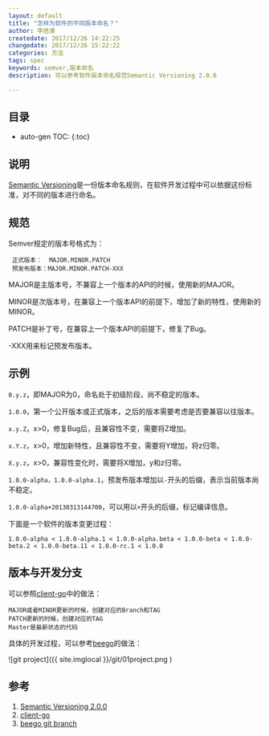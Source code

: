 ```yaml
---
layout: default
title: "怎样为软件的不同版本命名？"
author: 李佶澳
createdate: 2017/12/26 14:22:25
changedate: 2017/12/26 15:22:22
categories: 方法
tags: spec
keywords: semver,版本命名
description: 可以参考软件版本命名规范Semantic Versioning 2.0.0

---
```


## 目录
* auto-gen TOC:
{:toc}

## 说明

[Semantic Versioning][1]是一份版本命名规则，在软件开发过程中可以依据这份标准，对不同的版本进行命名。

## 规范

Semver规定的版本号格式为：

	 正式版本：  MAJOR.MINOR.PATCH
	 预发布版本：MAJOR.MINOR.PATCH-XXX

MAJOR是主版本号，不兼容上一个版本的API的时候，使用新的MAJOR。

MINOR是次版本号，在兼容上一个版本API的前提下，增加了新的特性，使用新的MINOR。

PATCH是补丁号，在兼容上一个版本API的前提下，修复了Bug。

-XXX用来标记预发布版本。

## 示例

`0.y.z`，即MAJOR为0，命名处于初级阶段，尚不稳定的版本。

`1.0.0`，第一个公开版本或正式版本，之后的版本需要考虑是否要兼容以往版本。

`x.y.Z`，x>0，修复Bug后，且兼容性不变，需要将Z增加。

`x.Y.z`，x>0，增加新特性，且兼容性不变，需要将Y增加，将z归零。

`X.y.z`，x>0，兼容性变化时，需要将X增加，y和z归零。

`1.0.0-alpha，1.0.0-alpha.1`，预发布版本增加以`-`开头的后缀，表示当前版本尚不稳定。

`1.0.0-alpha+20130313144700`，可以用以`+`开头的后缀，标记编译信息。

下面是一个软件的版本变更过程：

	1.0.0-alpha < 1.0.0-alpha.1 < 1.0.0-alpha.beta < 1.0.0-beta < 1.0.0-beta.2 < 1.0.0-beta.11 < 1.0.0-rc.1 < 1.0.0

## 版本与开发分支

可以参照[client-go][2]中的做法：

	MAJOR或者MINOR更新的时候，创建对应的Branch和TAG
	PATCH更新的时候，创建对应的TAG
	Master是最新状态的代码

具体的开发过程，可以参考[beego][3]的做法：

![git project]({{ site.imglocal }}/git/01project.png )

## 参考

1. [Semantic Versioning 2.0.0][1]
2. [client-go][2]
3. [beego git branch][3]

[1]: https://semver.org/  "Semantic Versioning 2.0.0" 
[2]: https://github.com/kubernetes/client-go "client-go"
[3]: https://beego.me/docs/install/ "beego git branch"
